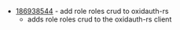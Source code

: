- [186938544](https://www.pivotaltracker.com/story/show/186938544) - add role roles crud to oxidauth-rs
    - adds role roles crud to the oxidauth-rs client

